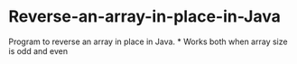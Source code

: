 # Reverse-an-array-in-place-in-Java
Program to reverse an array in place in Java.  * Works both when array size is odd and even
